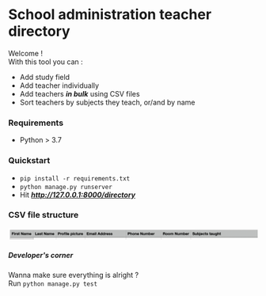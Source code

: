 # School administration teacher directory

Welcome !  
With this tool you can :  
- Add study field  
- Add teacher individually
- Add teachers ***in bulk*** using CSV files  
- Sort teachers by subjects they teach, or/and by name

### Requirements
- Python > 3.7  

### Quickstart
- `pip install -r requirements.txt`  
- `python manage.py runserver`
- Hit ***http://127.0.0.1:8000/directory***

### CSV file structure
![CSV file for bulk insert structure](/directory/static/csv-structure.png "CSV file for bulk insert structure")

##### Developer's corner
Wanna make sure everything is alright ?  
Run `python manage.py test`
